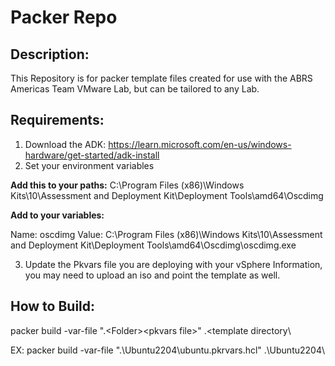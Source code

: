# Packer Repo

## Description: 

This Repository is for packer template files created for use with the ABRS Americas Team VMware Lab, but can be tailored to any Lab.

## Requirements:

1. Download the ADK: https://learn.microsoft.com/en-us/windows-hardware/get-started/adk-install
2. Set your environment variables

**Add this to your paths:** C:\Program Files (x86)\Windows Kits\10\Assessment and Deployment Kit\Deployment Tools\amd64\Oscdimg

**Add to your variables:**

Name: oscdimg 
Value: C:\Program Files (x86)\Windows Kits\10\Assessment and Deployment Kit\Deployment Tools\amd64\Oscdimg\oscdimg.exe

3. Update the Pkvars file you are deploying with your vSphere Information, you may need to upload an iso and point the template as well.

## How to Build:
packer build -var-file ".\<Folder>\<pkvars file>" .\<template directory\

EX:
packer build -var-file ".\Ubuntu2204\ubuntu.pkrvars.hcl" .\Ubuntu2204\
